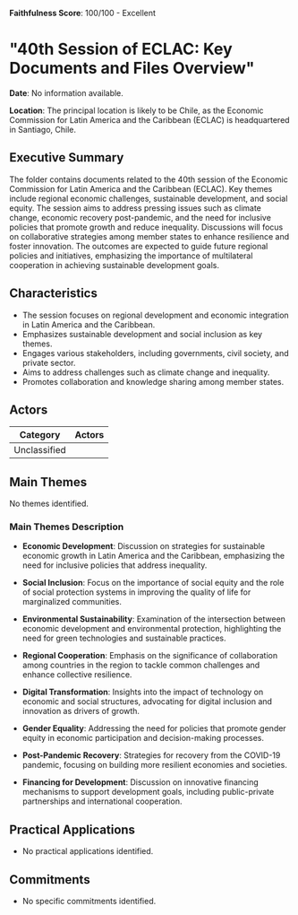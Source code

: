 **Faithfulness Score**: 100/100 - Excellent

# "40th Session of ECLAC: Key Documents and Files Overview"

**Date**: No information available.

**Location**: The principal location is likely to be Chile, as the Economic Commission for Latin America and the Caribbean (ECLAC) is headquartered in Santiago, Chile.


## Executive Summary

The folder contains documents related to the 40th session of the Economic Commission for Latin America and the Caribbean (ECLAC). Key themes include regional economic challenges, sustainable development, and social equity. The session aims to address pressing issues such as climate change, economic recovery post-pandemic, and the need for inclusive policies that promote growth and reduce inequality. Discussions will focus on collaborative strategies among member states to enhance resilience and foster innovation. The outcomes are expected to guide future regional policies and initiatives, emphasizing the importance of multilateral cooperation in achieving sustainable development goals.


## Characteristics

- The session focuses on regional development and economic integration in Latin America and the Caribbean.
- Emphasizes sustainable development and social inclusion as key themes.
- Engages various stakeholders, including governments, civil society, and private sector.
- Aims to address challenges such as climate change and inequality.
- Promotes collaboration and knowledge sharing among member states.

## Actors

| Category | Actors |
| --- | --- |
| Unclassified |  |

## Main Themes

No themes identified.

### Main Themes Description

- **Economic Development**: Discussion on strategies for sustainable economic growth in Latin America and the Caribbean, emphasizing the need for inclusive policies that address inequality.

- **Social Inclusion**: Focus on the importance of social equity and the role of social protection systems in improving the quality of life for marginalized communities.

- **Environmental Sustainability**: Examination of the intersection between economic development and environmental protection, highlighting the need for green technologies and sustainable practices.

- **Regional Cooperation**: Emphasis on the significance of collaboration among countries in the region to tackle common challenges and enhance collective resilience.

- **Digital Transformation**: Insights into the impact of technology on economic and social structures, advocating for digital inclusion and innovation as drivers of growth.

- **Gender Equality**: Addressing the need for policies that promote gender equity in economic participation and decision-making processes.

- **Post-Pandemic Recovery**: Strategies for recovery from the COVID-19 pandemic, focusing on building more resilient economies and societies.

- **Financing for Development**: Discussion on innovative financing mechanisms to support development goals, including public-private partnerships and international cooperation.

## Practical Applications

- No practical applications identified.

## Commitments

- No specific commitments identified.